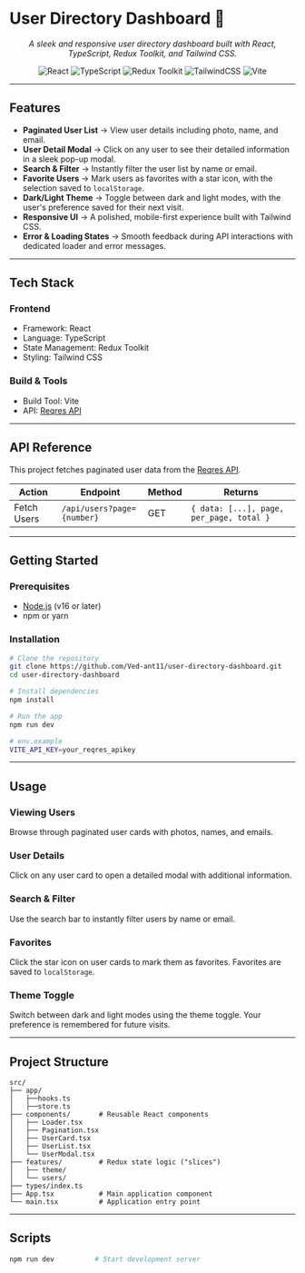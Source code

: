 # User Directory Dashboard 👤

<p align="center">
  <em>A sleek and responsive user directory dashboard built with React, TypeScript, Redux Toolkit, and Tailwind CSS.</em>
</p>

<p align="center">
  <img alt="React" src="https://img.shields.io/badge/react-%2320232a.svg?style=for-the-badge&logo=react&logoColor=%2361DAFB"/>
  <img alt="TypeScript" src="https://img.shields.io/badge/typescript-%23007ACC.svg?style=for-the-badge&logo=typescript&logoColor=white"/>
  <img alt="Redux Toolkit" src="https://img.shields.io/badge/redux_toolkit-%23764ABC.svg?style=for-the-badge&logo=redux&logoColor=white"/>
  <img alt="TailwindCSS" src="https://img.shields.io/badge/tailwindcss-%2338B2AC.svg?style=for-the-badge&logo=tailwind-css&logoColor=white"/>
  <img alt="Vite" src="https://img.shields.io/badge/vite-%23646CFF.svg?style=for-the-badge&logo=vite&logoColor=white"/>
</p>

---

## Features
- **Paginated User List** → View user details including photo, name, and email.
- **User Detail Modal** → Click on any user to see their detailed information in a sleek pop-up modal.
- **Search & Filter** → Instantly filter the user list by name or email.
- **Favorite Users** → Mark users as favorites with a star icon, with the selection saved to `localStorage`.
- **Dark/Light Theme** → Toggle between dark and light modes, with the user's preference saved for their next visit.
- **Responsive UI** → A polished, mobile-first experience built with Tailwind CSS.
- **Error & Loading States** → Smooth feedback during API interactions with dedicated loader and error messages.

---

## Tech Stack

### Frontend
- Framework: React
- Language: TypeScript
- State Management: Redux Toolkit
- Styling: Tailwind CSS

### Build & Tools
- Build Tool: Vite
- API: [Reqres API](https://reqres.in/)

---

## API Reference
This project fetches paginated user data from the [Reqres API](https://reqres.in/).

| Action | Endpoint | Method | Returns |
|--------|----------|---------|---------|
| Fetch Users | `/api/users?page={number}` | GET | `{ data: [...], page, per_page, total }` |

---

## Getting Started

### Prerequisites
- [Node.js](https://nodejs.org/) (v16 or later)
- npm or yarn

### Installation
```bash
# Clone the repository
git clone https://github.com/Ved-ant11/user-directory-dashboard.git
cd user-directory-dashboard

# Install dependencies
npm install

# Run the app
npm run dev

# env.example
VITE_API_KEY=your_reqres_apikey
```

---

## Usage

### Viewing Users
Browse through paginated user cards with photos, names, and emails.

### User Details
Click on any user card to open a detailed modal with additional information.

### Search & Filter
Use the search bar to instantly filter users by name or email.

### Favorites
Click the star icon on user cards to mark them as favorites. Favorites are saved to `localStorage`.

### Theme Toggle
Switch between dark and light modes using the theme toggle. Your preference is remembered for future visits.

---

## Project Structure
```
src/
├── app/
│   ├──hooks.ts 
│   ├──store.ts
├── components/       # Reusable React components
│   ├── Loader.tsx
│   ├── Pagination.tsx
│   ├── UserCard.tsx
│   ├── UserList.tsx
│   └── UserModal.tsx
├── features/         # Redux state logic ("slices")
│   ├── theme/
│   └── users/
├── types/index.ts            
├── App.tsx           # Main application component
└── main.tsx          # Application entry point
```

---

## Scripts
```bash
npm run dev          # Start development server
```